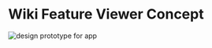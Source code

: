 # Wiki Feature Viewer Concept

![design prototype for app](https://dzwonsemrish7.cloudfront.net/items/0v1d2X2z370t240m3r14/Screen%20Recording%202018-05-30%20at%2012.14%20AM.gif)
